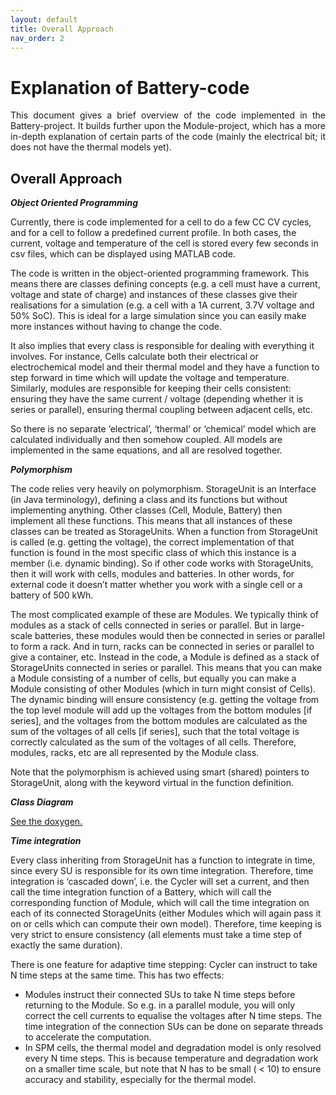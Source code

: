 ```yaml
---
layout: default
title: Overall Approach
nav_order: 2
---
```


# Explanation of Battery-code

<p style='text-align: justify;'>
This document gives a brief overview of the code implemented in the Battery-project. It builds further upon the Module-project, which has a more in-depth explanation of certain parts of the code (mainly the electrical bit; it does not have the thermal models yet).
</p>

## Overall Approach

***Object Oriented Programming***


Currently, there is code implemented for a cell to do a few CC CV cycles, and for a cell to follow a predefined current profile. In both cases, the current, voltage and temperature of the cell is stored every few seconds in csv files, which can be displayed using MATLAB code.

The code is written in the object-oriented programming framework. This means there are classes defining concepts (e.g. a cell must have a current, voltage and state of charge) and instances of these classes give their realisations for a simulation (e.g. a cell with a 1A current, 3.7V voltage and 50% SoC). This is ideal for a large simulation since you can easily make more instances without having to change the code.

It also implies that every class is responsible for dealing with everything it involves. For instance, Cells calculate both their electrical or electrochemical model and their thermal model and they have a function to step forward in time which will update the voltage and temperature. Similarly, modules are responsible for keeping their cells consistent: ensuring they have the same current / voltage (depending whether it is series or parallel), ensuring thermal coupling between adjacent cells, etc.

So there is no separate ‘electrical’, ‘thermal’ or ‘chemical’ model which are calculated individually and then somehow coupled. All models are implemented in the same equations, and all are resolved together.

***Polymorphism***


The code relies very heavily on polymorphism. StorageUnit is an Interface (in Java terminology), defining a class and its functions but without implementing anything. Other classes (Cell, Module, Battery) then implement all these functions. This means that all instances of these classes can be treated as StorageUnits. When a function from StorageUnit is called (e.g. getting the voltage), the correct implementation of that function is found in the most specific class of which this instance is a member (i.e. dynamic binding). So if other code works with StorageUnits, then it will work with cells, modules and batteries. In other words, for external code it doesn’t matter whether you work with a single cell or a battery of 500 kWh.

The most complicated example of these are Modules. We typically think of modules as a stack of cells connected in series or parallel. But in large-scale batteries, these modules would then be connected in series or parallel to form a rack. And in turn, racks can be connected in series or parallel to give a container, etc.
Instead in the code, a Module is defined as a stack of StorageUnits connected in series or parallel. This means that you can make a Module consisting of a number of cells, but equally you can make a Module consisting of other Modules (which in turn might consist of Cells). The dynamic binding will ensure consistency (e.g. getting the voltage from the top level module will add up the voltages from the bottom modules [if series], and the voltages from the bottom modules are calculated as the sum of the voltages of all cells [if series], such that the total voltage is correctly calculated as the sum of the voltages of all cells.
Therefore, modules, racks, etc are all represented by the Module class.

Note that the polymorphism is achieved using smart (shared) pointers to StorageUnit, along with the keyword virtual in the function definition.

***Class Diagram***


[See the doxygen.](https://link-url-here.org)


***Time integration***


Every class inheriting from StorageUnit has a function to integrate in time, since every SU is responsible for its own time integration. Therefore, time integration is ‘cascaded down’, i.e. the Cycler will set a current, and then call the time integration function of a Battery, which will call the corresponding function of Module, which will call the time integration on each of its connected StorageUnits (either Modules which will again pass it on or cells which can compute their own model). Therefore, time keeping is very strict to ensure consistency (all elements must take a time step of exactly the same duration).

There is one feature for adaptive time stepping: Cycler can instruct to take N time steps at the same time. This has two effects:

-	Modules instruct their connected SUs to take N time steps before returning to the Module. So e.g. in a parallel module, you will only correct the cell currents to equalise the voltages after N time steps. The time integration of the connection SUs can be done on separate threads to accelerate the computation.
-	In SPM cells, the thermal model and degradation model is only resolved every N time steps. This is because temperature and degradation work on a smaller time scale, but note that N has to be small ( < 10) to ensure accuracy and stability, especially for the thermal model.

